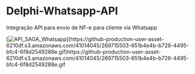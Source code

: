 # Delphi-Whatsapp-API
 Integração API para envio de NF-e para cliente via Whatsapp

[![API_SAGA_Whatsapp]([https://github.com/LucasMasaoK/Delphi-Whatsapp-API/assets/41014045/651b4e4b-b726-4495-bfc4-6f8d2549288e](https://github-production-user-asset-6210df.s3.amazonaws.com/41014045/269715503-651b4e4b-b726-4495-bfc4-6f8d2549288e.gif))](https://github-production-user-asset-6210df.s3.amazonaws.com/41014045/269715503-651b4e4b-b726-4495-bfc4-6f8d2549288e.gif)https://github-production-user-asset-6210df.s3.amazonaws.com/41014045/269715503-651b4e4b-b726-4495-bfc4-6f8d2549288e.gif

